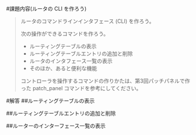 #課題内容(ルータの CLI を作ろう)
>
>ルータのコマンドラインインタフェース (CLI) を作ろう。
>
>次の操作ができるコマンドを作ろう。
>
>* ルーティングテーブルの表示
>* ルーティングテーブルエントリの追加と削除
>* ルータのインタフェース一覧の表示
>* そのほか、あると便利な機能
>
>コントローラを操作するコマンドの作りかたは、第3回パッチパネルで作った patch_panel コマンドを参考にしてください。

#解答
##ルーティングテーブルの表示

##ルーティングテーブルエントリの追加と削除

##ルーターのインターフェース一覧の表示
